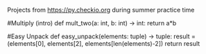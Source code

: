 Projects from https://py.checkio.org during summer practice time

#Multiply (intro)
def mult_two(a: int, b: int) -> int:
    return a*b
    
#Easy Unpack
def easy_unpack(elements: tuple) -> tuple:
    result = (elements[0], elements[2], elements[len(elements)-2])
    return result
